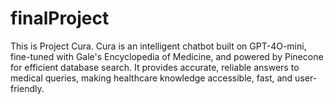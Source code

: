 # finalProject
This is Project Cura. Cura is an intelligent chatbot built on GPT-4O-mini, fine-tuned with Gale's Encyclopedia of Medicine, and powered by Pinecone for efficient database search. It provides accurate, reliable answers to medical queries, making healthcare knowledge accessible, fast, and user-friendly.

